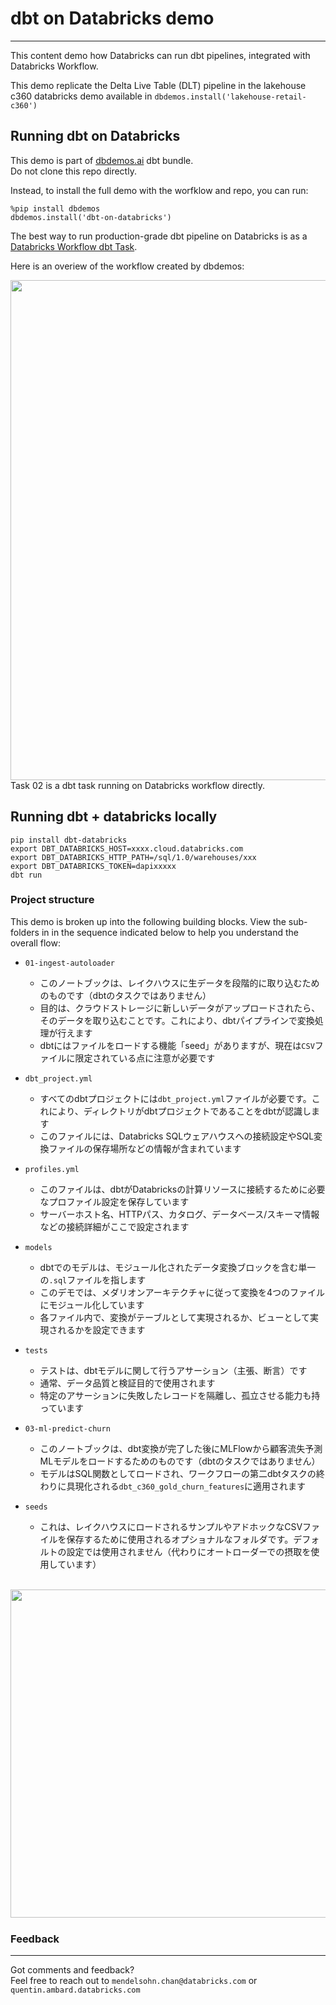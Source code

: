 # dbt on Databricks demo
---

This content demo how Databricks can run dbt pipelines, integrated with Databricks Workflow.

This demo replicate the Delta Live Table (DLT) pipeline in the lakehouse c360 databricks demo available in `dbdemos.install('lakehouse-retail-c360')`

## Running dbt on Databricks


This demo is part of [dbdemos.ai](http://www.dbdemos.ai) dbt bundle. <br/> Do not clone this repo directly. 

Instead, to install the full demo with the worfklow and repo, you can run:

```
%pip install dbdemos
dbdemos.install('dbt-on-databricks')
```

The best way to run production-grade dbt pipeline on Databricks is as a [Databricks Workflow dbt Task](https://docs.databricks.com/workflows/jobs/how-to-use-dbt-in-workflows.html).

Here is an overiew of the workflow created by dbdemos:

<img width="800px" src="https://raw.githubusercontent.com/databricks-demos/dbdemos-resources/main/images/partners/dbt/dbt-databricks-workflow.png" /><br/>
Task 02 is a dbt task running on Databricks workflow directly.


## Running dbt + databricks locally

```
pip install dbt-databricks
export DBT_DATABRICKS_HOST=xxxx.cloud.databricks.com  
export DBT_DATABRICKS_HTTP_PATH=/sql/1.0/warehouses/xxx 
export DBT_DATABRICKS_TOKEN=dapixxxxx 
dbt run
```

### Project structure



This demo is broken up into the following building blocks. View the sub-folders in in the sequence indicated below to help you understand the overall flow:


- ```01-ingest-autoloader``` <br/>
    * このノートブックは、レイクハウスに生データを段階的に取り込むためのものです（dbtのタスクではありません）
    * 目的は、クラウドストレージに新しいデータがアップロードされたら、そのデータを取り込むことです。これにより、dbtパイプラインで変換処理が行えます
    * dbtにはファイルをロードする機能「seed」がありますが、現在は```CSV```ファイルに限定されている点に注意が必要です

- ```dbt_project.yml```
    * すべてのdbtプロジェクトには```dbt_project.yml```ファイルが必要です。これにより、ディレクトリがdbtプロジェクトであることをdbtが認識します
    * このファイルには、Databricks SQLウェアハウスへの接続設定やSQL変換ファイルの保存場所などの情報が含まれています

- ```profiles.yml```
    * このファイルは、dbtがDatabricksの計算リソースに接続するために必要なプロファイル設定を保存しています
    * サーバーホスト名、HTTPパス、カタログ、データベース/スキーマ情報などの接続詳細がここで設定されます

- ```models```
    * dbtでのモデルは、モジュール化されたデータ変換ブロックを含む単一の```.sql```ファイルを指します
    * このデモでは、メダリオンアーキテクチャに従って変換を4つのファイルにモジュール化しています
    * 各ファイル内で、変換がテーブルとして実現されるか、ビューとして実現されるかを設定できます

- ```tests```
    * テストは、dbtモデルに関して行うアサーション（主張、断言）です
    * 通常、データ品質と検証目的で使用されます
    * 特定のアサーションに失敗したレコードを隔離し、孤立させる能力も持っています

- ```03-ml-predict-churn```
   * このノートブックは、dbt変換が完了した後にMLFlowから顧客流失予測MLモデルをロードするためのものです（dbtのタスクではありません）
   * モデルはSQL関数としてロードされ、ワークフローの第二dbtタスクの終わりに具現化される```dbt_c360_gold_churn_features```に適用されます

- ```seeds```
    * これは、レイクハウスにロードされるサンプルやアドホックなCSVファイルを保存するために使用されるオプショナルなフォルダです。デフォルトの設定では使用されません（代わりにオートローダーでの摂取を使用しています）


<br>

<img src="https://mchanstorage2.blob.core.windows.net/mchan-images/databricksDbtHeader.png" width="525px" />

<img width="1px" src="https://www.google-analytics.com/collect?v=1&gtm=GTM-NKQ8TT7&tid=UA-163989034-1&cid=555&aip=1&t=event&ec=field_demos&ea=display&dp=%2F42_field_demos%2Ffeatures%2Fdbt%2Freadme&dt=FEATURE_DBT" />



### Feedback
---
Got comments and feedback? <br/>
Feel free to reach out to ```mendelsohn.chan@databricks.com``` or ```quentin.ambard.databricks.com```









